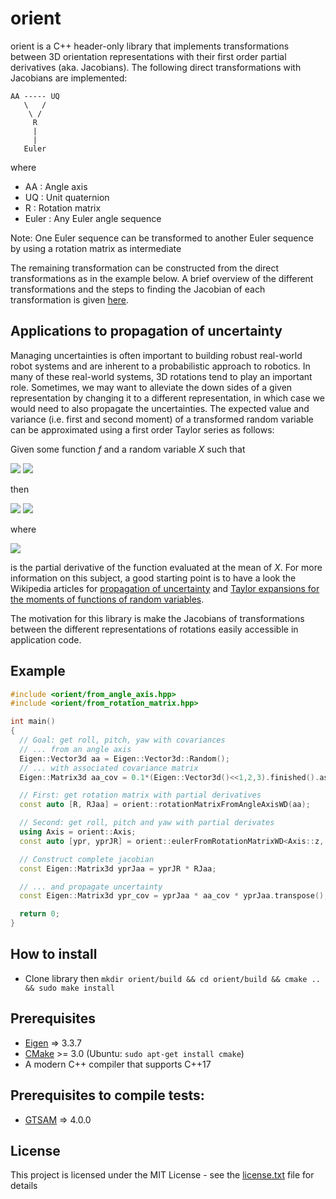 # orient

orient is a C++ header-only library that implements transformations between 3D orientation representations with their first order partial derivatives (aka. Jacobians). The following direct transformations with Jacobians are implemented:
```
AA ----- UQ
   \   /
    \ /
     R
     |
     |
   Euler
```

where
 * AA : Angle axis
 * UQ : Unit quaternion
 * R : Rotation matrix
 * Euler : Any Euler angle sequence

Note: One Euler sequence can be transformed to another Euler sequence by using
a rotation matrix as intermediate 

The remaining transformation can be constructed from the direct transformations as in the example below.
A brief overview of the different transformations and the steps to finding the Jacobian of each
transformation is given
<a href="https://github.com/Eskilade/orient/blob/master/documentation/conversion_formulas.pdf" target="_blank">here</a>.

## Applications to propagation of uncertainty

Managing uncertainties is often important to building robust real-world robot
systems and are inherent to a probabilistic approach to robotics. In many of
these real-world systems, 3D rotations tend to play an important role.
Sometimes, we may want to alleviate the down sides of a given representation by
changing it to a different representation, in which case we would need to also
propagate the uncertainties. The expected value and variance (i.e. first and
second moment) of a transformed random variable can be approximated using a first
order Taylor series as follows:

Given some function _f_ and a random variable _X_ such that

  <img src="https://render.githubusercontent.com/render/math?math=E[X]=\mu_X">
  <img src="https://render.githubusercontent.com/render/math?math=Var(X)=\Sigma_X">

then

<img src="https://render.githubusercontent.com/render/math?math=E[f(X)]\approx f(\mu_X)">
<img src="https://render.githubusercontent.com/render/math?math=Var(f(X))\approx J\, \Sigma_X \, J^T">

where

<img src="https://render.githubusercontent.com/render/math?math=J=\left. \frac{\partial f(X)}{\partial X}\right|_{X=\mu_X}"> 

is the partial derivative of the function evaluated at the mean of _X_. For
more information on this subject, a good starting point is to have a look the
Wikipedia articles for
<a href="https://en.wikipedia.org/wiki/Propagation_of_uncertainty" target="_blank">propagation of uncertainty</a> and 
<a href="https://en.wikipedia.org/wiki/Taylor_expansions_for_the_moments_of_functions_of_random_variables" target="_blank">Taylor expansions for the moments of functions of random variables</a>.

The motivation for this library is make the Jacobians of transformations
between the different representations of rotations easily accessible in
application code.

## Example

```cpp
#include <orient/from_angle_axis.hpp>
#include <orient/from_rotation_matrix.hpp>

int main()
{
  // Goal: get roll, pitch, yaw with covariances
  // ... from an angle axis
  Eigen::Vector3d aa = Eigen::Vector3d::Random();
  // ... with associated covariance matrix
  Eigen::Matrix3d aa_cov = 0.1*(Eigen::Vector3d()<<1,2,3).finished().asDiagonal(); 

  // First: get rotation matrix with partial derivatives
  const auto [R, RJaa] = orient::rotationMatrixFromAngleAxisWD(aa);

  // Second: get roll, pitch and yaw with partial derivates
  using Axis = orient::Axis;
  const auto [ypr, yprJR] = orient::eulerFromRotationMatrixWD<Axis::z, Axis::y, Axis::x>(R);

  // Construct complete jacobian 
  const Eigen::Matrix3d yprJaa = yprJR * RJaa;

  // ... and propagate uncertainty
  const Eigen::Matrix3d ypr_cov = yprJaa * aa_cov * yprJaa.transpose();

  return 0;
}
```
## How to install
 * Clone library then `mkdir orient/build && cd orient/build && cmake .. && sudo make install`

## Prerequisites

- [Eigen](http://eigen.tuxfamily.org/) => 3.3.7
- [CMake](http://www.cmake.org/cmake/resources/software.html) >= 3.0 (Ubuntu: `sudo apt-get install cmake`)
 - A modern C++ compiler that supports C++17

## Prerequisites to compile tests:
- [GTSAM](https://gtsam.org/get_started/) => 4.0.0


## License

This project is licensed under the MIT License - see the [license.txt](license.txt) file for details
